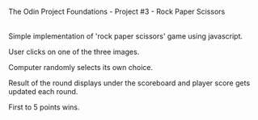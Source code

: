 ######
The Odin Project Foundations - Project #3 - Rock Paper Scissors
######

Simple implementation of 'rock paper scissors' game using javascript.

User clicks on one of the three images.

Computer randomly selects its own choice.

Result of the round displays under the scoreboard and player score gets updated each round.

First to 5 points wins.
